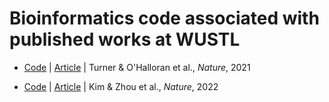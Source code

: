# Bioinformatics code associated with published works at WUSTL

* [Code](./nature_2021) | [Article](https://doi.org/10.1038/s41586-021-03738-2) | Turner & O'Halloran et al., *Nature*, 2021

* [Code](./nature_2022) | [Article]() | Kim & Zhou et al., *Nature*, 2022

